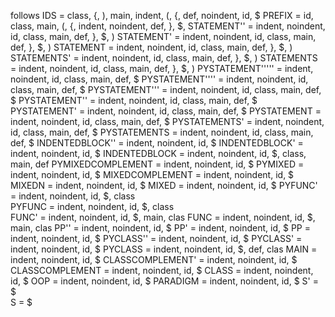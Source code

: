 follows
IDS = class, {, ), main, indent, (, {, def, noindent, id, $
PREFIX = id, class, main, (, {, indent, noindent, def, }, $,
STATEMENT'' = indent, noindent, id, class, main, def, }, $, )
STATEMENT' = indent, noindent, id, class, main, def, }, $, )
STATEMENT = indent, noindent, id, class, main, def, }, $, )
STATEMENTS' = indent, noindent, id, class, main, def, }, $, )
STATEMENTS = indent, noindent, id, class, main, def, }, $, )
PYSTATEMENT''''' = indent, noindent, id, class, main, def, $
PYSTATEMENT'''' = indent, noindent, id, class, main, def, $
PYSTATEMENT''' = indent, noindent, id, class, main, def, $
PYSTATEMENT'' = indent, noindent, id, class, main, def, $
PYSTATEMENT' = indent, noindent, id, class, main, def, $
PYSTATEMENT = indent, noindent, id, class, main, def, $
PYSTATEMENTS' = indent, noindent, id, class, main, def, $
PYSTATEMENTS = indent, noindent, id, class, main, def, $
INDENTEDBLOCK'' = indent, noindent, id, $
INDENTEDBLOCK' = indent, noindent, id, $
INDENTEDBLOCK = indent, noindent, id, $, class, main, def
PYMIXEDCOMPLEMENT = indent, noindent, id, $
PYMIXED = indent, noindent, id, $
MIXEDCOMPLEMENT = indent, noindent, id, $
MIXEDN = indent, noindent, id, $
MIXED = indent, noindent, id, $
PYFUNC' = indent, noindent, id, $, class  
PYFUNC = indent, noindent, id, $, class  
FUNC' = indent, noindent, id, $, main, clas
FUNC = indent, noindent, id, $, main, clas
PP'' = indent, noindent, id, $
PP' = indent, noindent, id, $
PP = indent, noindent, id, $
PYCLASS'' = indent, noindent, id, $
PYCLASS' = indent, noindent, id, $
PYCLASS = indent, noindent, id, $, def, clas
MAIN = indent, noindent, id, $
CLASSCOMPLEMENT' = indent, noindent, id, $
CLASSCOMPLEMENT = indent, noindent, id, $
CLASS = indent, noindent, id, $
OOP = indent, noindent, id, $
PARADIGM = indent, noindent, id, $
S' = $  
S = $
